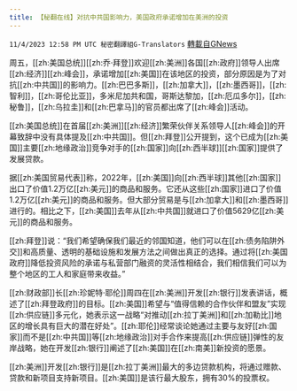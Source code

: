 ```yaml
---
title: 【秘翻在线】对抗中共国影响力，美国政府承诺增加在美洲的投资
---
```

`11/4/2023 12:58 PM UTC 秘密翻譯組G-Translators` [轉載自GNews](https://gnews.org/articles/1919814)

周五，[[zh:美国总统]][[zh:乔·拜登]]欢迎[[zh:美洲]]各国[[zh:政府]]领导人出席[[zh:经济]][[zh:峰会]]，承诺增加[[zh:美国]]在该地区的投资，部分原因是为了对抗[[zh:中共国]]的影响力。[[zh:巴巴多斯]]，[[zh:加拿大]]，[[zh:墨西哥]]，[[zh:智利]]，[[zh:哥伦比亚]]，多米尼加共和国，哥斯达黎加，[[zh:厄瓜多尔]]，[[zh:秘鲁]]，[[zh:乌拉圭]]和[[zh:巴拿马]]的官员都出席了[[zh:峰会]]活动。

[[zh:美国总统]]在首届[[zh:美洲]][[zh:经济]]繁荣伙伴关系领导人[[zh:峰会]]的开幕致辞中没有具体提及[[zh:中共国]]。但[[zh:拜登]]公开提到，这个已成为[[zh:美国]]主要[[zh:地缘政治]]竞争对手的[[zh:国家]]向[[zh:西半球]][[zh:国家]]提供了发展贷款。

据[[zh:美国贸易代表]]称，2022年，[[zh:美国]]向[[zh:西半球]]其他[[zh:国家]]出口了价值1.2万亿[[zh:美元]]的商品和服务。它还从这些[[zh:国家]]进口了价值1.2万亿[[zh:美元]]的商品和服务。但大部分贸易是与[[zh:加拿大]]和[[zh:墨西哥]]进行的。相比之下，[[zh:美国]]去年从[[zh:中共国]]就进口了价值5629亿[[zh:美元]]的商品和服务。

[[zh:拜登]]说：“我们希望确保我们最近的邻国知道，他们可以在[[zh:债务陷阱外交]]和高质量、透明的基础设施和发展方法之间做出真正的选择。通过将[[zh:美国政府]]降低投资风险的承诺与私营部门融资的灵活性相结合，我们相信我们可以为整个地区的工人和家庭带来收益。”

[[zh:财政部]]长[[zh:珍妮特·耶伦]]周四在[[zh:美洲]]开发[[zh:银行]]发表讲话，概述了[[zh:拜登政府]]的目标。[[zh:美国]]希望与“值得信赖的合作伙伴和盟友”实现[[zh:供应链]]多元化，她表示这一战略“对推动[[zh:拉丁美洲]]和[[zh:加勒比]]地区的增长具有巨大的潜在好处”。[[zh:耶伦]]经常谈论她通过主要与友好[[zh:国家]]而不是[[zh:中共国]]等[[zh:地缘政治]]对手合作来提高[[zh:供应链]]弹性的友岸战略，她在开发[[zh:银行]]阐述了[[zh:美国]]在[[zh:南美]]新投资的愿景。

[[zh:美洲]]开发[[zh:银行]]是[[zh:拉丁美洲]]最大的多边贷款机构，将通过赠款、贷款和新项目支持新项目。[[zh:美国]]是该行最大股东，拥有30%的投票权。
